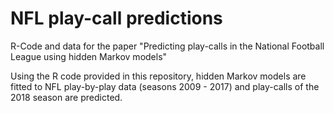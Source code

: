 # NFL play-call predictions
R-Code and data for the paper "Predicting play-calls in the National Football League using hidden Markov models"

Using the R code provided in this repository, hidden Markov models are fitted to NFL play-by-play data (seasons 2009 - 2017) and 
play-calls of the 2018 season are predicted. 
